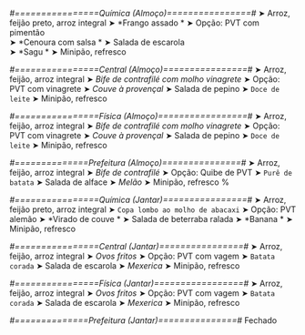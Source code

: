 
*#================Química (Almoço)================#*
➤ Arroz, feijão preto, arroz integral
➤ *Frango assado *
➤ Opção: PVT com pimentão   
➤ *Cenoura com salsa *
➤ Salada de escarola   
➤ *Sagu *
➤ Minipão, refresco

*#================Central (Almoço)================#*
➤ Arroz, feijão, arroz integral
➤ *Bife de contrafilé com molho vinagrete*
➤ Opção: PVT com vinagrete
➤ *Couve à provençal*
➤ Salada de pepino
➤ `Doce de leite`
➤ Minipão, refresco

*#================Física (Almoço)=================#*
➤ Arroz, feijão, arroz integral
➤ *Bife de contrafilé com molho vinagrete*
➤ Opção: PVT com vinagrete
➤ *Couve à provençal*
➤ Salada de pepino
➤ `Doce de leite`
➤ Minipão, refresco

*#==============Prefeitura (Almoço)===============#*
➤ Arroz, feijão, arroz integral 
➤ *Bife de contrafilé*
➤ Opção: Quibe de PVT 
➤ `Purê de batata`
➤ Salada de alface
➤ *Melão*
➤ Minipão, refresco 
%

*#================Química (Jantar)================#*
➤ Arroz, feijão preto, arroz integral
➤ `Copa lombo ao molho de abacaxi`
➤ Opção: PVT alemão 
➤ *Virado de couve *
➤ Salada de beterraba ralada
➤ *Banana *
➤ Minipão, refresco

*#================Central (Jantar)================#*
➤ Arroz, feijão, arroz integral
➤ *Ovos fritos*
➤ Opção: PVT com vagem
➤ `Batata corada`
➤ Salada de escarola
➤ *Mexerica*
➤ Minipão, refresco

*#================Física (Jantar)=================#*
➤ Arroz, feijão, arroz integral
➤ *Ovos fritos*
➤ Opção: PVT com vagem
➤ `Batata corada`
➤ Salada de escarola
➤ *Mexerica*
➤ Minipão, refresco

*#==============Prefeitura (Jantar)===============#*
Fechado
